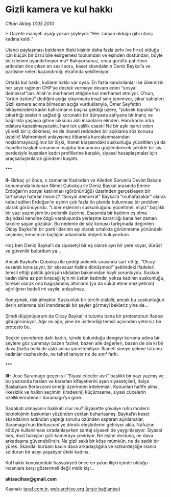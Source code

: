 # Gizli kamera ve kul hakkı 

*Cihan Aktaş 17.05.2010*

<div class="yazi">I- Gazete manşeti aşağı yukarı şöyleydi: “Her zaman olduğu gibi utanç kadına kaldı.” <br/><br/>Utancı paylaşması beklenen öteki kişinin daha fazla zırhı (ve hırsı) olduğu için küçük bir özrü bile esirgemesi toplumdan ve eşinden dostundan, böyle bir izlenimi uyandırtmıyor mu? Bakıyorsunuz, onca gürültü patırtının ardından öne çıkan en sesli soru, kaset skandalının Deniz Baykal’a ve partisine neleri kazandırdığı etrafında şekilleniyor. <br/><br/>Ortada kul hakkı, kulların hakkı var oysa. En fazla kandırılanlar ise ülkemizin her şeye rağmen CHP’ye destek vermeye devam eden “sosyal demokrat”ları. Allah’ın merhamet ettiğine kul merhamet etmiyor. O’nun, “örtün üstünü” dediğini açığa çıkarmada insaf sınır tanımıyor, çıkar sahipleri. Gizli kamera acıma bilmeden açığa vurduklarıyla, Ömer Seyfettin hikâyesindeki kadın kahramanın başına geldiği üzere, “yüksek topuklar”ın çıkarttığı seslerin sağladığı korunaklı bir dünyada safiyane bir inanç ve bağlılıkla yaşayıp gitme lüksünü aldı insanların elinden. Hani kadın arka odalara kapatılmayacaktı, hani tek eşlilik esastı! Ne bir aşkı işaret eden yürekli bir iç dökmesi, ne de ihaneti reddeden bir açıklama söz konusu üstelik! Mahremiyet anlayışımız itibarıyla kurcalanmasından hoşlanmayacağımız bir ilişki, ihanet karşısındaki suskunluğu yüceltilen ya da ihanetin başkahramanının mağdur konumunu güçlendirecek şekilde bir sis perdesiyle kuşatılan kadın profillerine karşılık, siyasal hesaplaşmalar için araçsallaştırılarak gündemi kuşattı. <br/><br/>*** <b><br/><br/>II-</b> Birkaç yıl önce, o zamanlar Kadından ve Aileden Sorumlu Devlet Bakanı konumunda bulunan Nimet Çubukçu ile Deniz Baykal arasında Emine Erdoğan’ın sosyal katılımları (görünürlüğü) üzerinden gerçekleşen bir tartışmayı hatırlar mısınız? “Sosyal demokrat” Baykal’a “muhafazakâr” olarak kabul edilen Erdoğan’ın eşinin çok fazla ön planda bulunması bir problem olarak görünüyordu. “Lider eşlerinin suskunluğunu yüceltmeli miyiz” başlıklı bir yazı yazmıştım bu polemik üzerine. Esasında bir kadının eş olma dışındaki kendine özgü varoluşunda yerleşme kararlılığı bana her zaman takdire şayan gözükür. Bu nedenle de söz konusu tartışmada değinilen Olcay Baykal’ın bir parti liderinin eşi olarak ortalıkta görünmeme yönündeki seçimini, kendimce biçtiğim anlamlarla değerli buluyordum. <br/><br/>Hoş ben Deniz Baykal’ı da siyasetçi bir eş olarak ayrı bir yere koyar, dürüst ve güvenilir bulurdum ya... <br/><br/>Ancak Baykal’ın Çubukçu ile girdiği polemik sırasında sarf ettiği, “Olcay susarak konuşuyor, bir aksesuar haline dönüşmedi” şeklindeki ifadeleri, temsil ettiği politik görüşün iddiaları bakımından hayli sorunluydu. Suskun kadın daha az pot kıracağı için mi üstün kadındır, yoksa kadının suskunluğu, töresel olarak ona bağışlanmış altınların (ya da sükût etme meziyetinin) ağırlığının bedeli mi sayılır, anlaşılmaz. <br/><br/>Konuşmak, risk almaktır. Suskunluk bir tercih olabilir, ancak bu suskunluğun derin anlamına bizi inandıracak bir şeyler görmeyi bekleriz yine de... <br/><br/>Şimdi düşünüyorum da Olcay Baykal’ın tutumu bana bir protestonun ifadesi gibi görünüyor. Ağır mı ağır, yine de üstlendiği temsil açısından yetersiz bir protesto bu. <br/><br/>Seçkin çevrelerde dahi kadın, içinde bulunduğu dengeyi koruma adına bir şeylere göz yummayı bazen fazilet, bazen aile değerleri, bazen de ola ki bir dava (hatta belki de aşk) adına yüceltebiliyor. İhaneti sineye çekme tutumu kadınlar cephesinde, ne tahsil tanıyor ne de sınıf farkı. <br/><br/>*** <b><br/><br/>III-</b> Jose Saramago geçen yıl “Siyasi cüceler asrı” başlıklı bir yazı yazmış ve bu yazısında hırsları ve kararları kifayetlerini aşan siyasetçileri, İtalya Başbakanı Berlusconi örneği üzerinden irdelemişti. Kanunları hafife alma, ilkesizlik ve halkın seçimini (iradesini) küçümseme, siyasi cücelerin özelliklerindendir Saramago’ya göre. <br/><br/>Sadakati olmayanın hakikati olur mu? Siyasette şövalye ruhu modern teknolojinin baskınları yüzünden çoktan buharlaşmış. Baykal’ın kaset skandalının ardından yaptığı sorunu özünden saptıran açıklamalar, Saramago’nun Berlusconi’ye dönük eleştirilerini getiriyor akla. Nüfuzun kötüye kullanılması sıradanlaşırken şantaj siyaseti de yaygınlaşıyor. Siyasal hırs, dost bakışları gizli kameraya çeviriyor. Ne eşine dostuna, ne dava arkadaşına güvenebilirsin. Ne gizli saklı bir köşe mümkün, ne de sadık bir yürek. Skandal kurbanı kadın dava arkadaşlığına ve kızkardeşliğe inancı solduran bir acıyı yaşatıyor öteki kadına. <br/><br/>Kul hakkı konusundaki hassasiyeti önce en yakın ilişki içinde olduğu insanlara karşı göstermeli değil midir kişi... <b><br/><br/>aktascihan@gmail.com</b></div>

Kaynak: [taraf.com.tr](http://www.taraf.com.tr:80/cihan-aktas/makale-gizli-kamera-ve-kul-hakki.htm), [web.archive.org (arşiv bağlantısı)](http://web.archive.org/web/20100519120433/http://www.taraf.com.tr:80/cihan-aktas/makale-gizli-kamera-ve-kul-hakki.htm)
